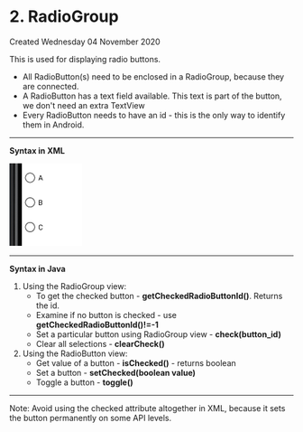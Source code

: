 # 2. RadioGroup
Created Wednesday 04 November 2020

This is used for displaying radio buttons.

* All RadioButton(s) need to be enclosed in a RadioGroup, because they are connected.
* A RadioButton has a text field available. This text is part of the button, we don't need an extra TextView
* Every RadioButton needs to have an id - this is the only way to identify them in Android.


*****

**Syntax in XML**
	<RadioGroup
		android:layout_height="wrap_content"
		android:layout_width="wrap_content">
		<RadioButton
			android:layout_height="wrap_content"
			android:layout_width="wrap_content"
			android:text="A"/>
		<RadioButton
			android:layout_height="wrap_content"
			android:layout_width="wrap_content"
			android:text="B"/>
		<RadioButton
			android:layout_height="wrap_content"
			android:layout_width="wrap_content"
			android:text="C"/>
	<RadioGroup>

![](./2._RadioGroup/pasted_image.png)

*****

**Syntax in Java**

1. Using the RadioGroup view:
	* To get the checked button - **getCheckedRadioButtonId()**. Returns the id.
	* Examine if no button is checked - use **getCheckedRadioButtonId()!=-1**
	* Set a particular button using RadioGroup view - **check(button_id)**
	* Clear all selections - **clearCheck()**
2. Using the RadioButton view:
	* Get value of a button - **isChecked()** - returns boolean
	* Set a button - **setChecked(boolean value)**
	* Toggle a button - **toggle()**


*****

Note: Avoid using the checked attribute altogether in XML, because it sets the button permanently on some API levels.

